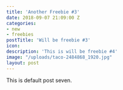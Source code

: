 ```yaml
---
title: 'Another Freebie #3'
date: 2018-09-07 21:09:00 Z
categories:
- new
- freebies
postTitle: 'Will be freebie #3'
icon: 
description: 'This is will be freebie #4'
image: "/uploads/taco-2484868_1920.jpg"
layout: post
---
```


This is default post seven.
